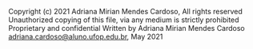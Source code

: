 Copyright (c) 2021 Adriana Mirian Mendes Cardoso, All rights reserved
Unauthorized copying of this file, via any medium is strictly prohibited
Proprietary and confidential
Written by Adriana Mirian Mendes Cardoso <adriana.cardoso@aluno.ufop.edu.br>, May 2021